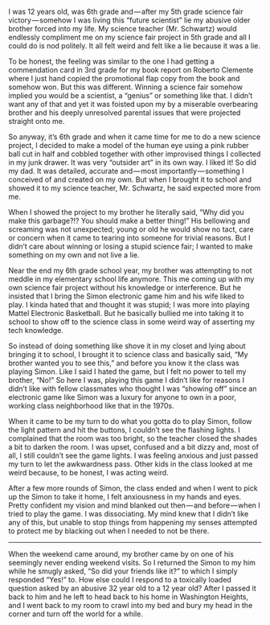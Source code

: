 <!-----
title: Blacking Out While Playing Simon in 6th Grade
description: About the Time My Brother Oddly Insisted I Share the Electronic Game Him and His Wife Liked to Play With My 12 Year Old Classmates
date: '2021-07-25T01:37:37.124Z'
slug: fd9724fd0023
----->

I was 12 years old, was 6th grade and — after my 5th grade science fair victory — somehow I was living this “future scientist” lie my abusive older brother forced into my life. My science teacher (Mr. Schwartz) would endlessly compliment me on my science fair project in 5th grade and all I could do is nod politely. It all felt weird and felt like a lie because it was a lie.

To be honest, the feeling was similar to the one I had getting a commendation card in 3rd grade for my book report on Roberto Clemente where I just hand copied the promotional flap copy from the book and somehow won. But this was different. Winning a science fair somehow implied you would be a scientist, a “genius” or something like that. I didn’t want any of that and yet it was foisted upon my by a miserable overbearing brother and his deeply unresolved parental issues that were projected straight onto me.

So anyway, it’s 6th grade and when it came time for me to do a new science project, I decided to make a model of the human eye using a pink rubber ball cut in half and cobbled together with other improvised things I collected in my junk drawer. It was very “outsider art” in its own way. I liked it! So did my dad. It was detailed, accurate and — most importantly — something I conceived of and created on my own. But when I brought it to school and showed it to my science teacher, Mr. Schwartz, he said expected more from me.

When I showed the project to my brother he literally said, “Why did you make this garbage?!? You should make a better thing!” His bellowing and screaming was not unexpected; young or old he would show no tact, care or concern when it came to tearing into someone for trivial reasons. But I didn’t care about winning or losing a stupid science fair; I wanted to make something on my own and not live a lie.

Near the end my 6th grade school year, my brother was attempting to not meddle in my elementary school life anymore. This me coming up with my own science fair project without his knowledge or interference. But he insisted that I bring the Simon electronic game him and his wife liked to play. I kinda hated that and thought it was stupid; I was more into playing Mattel Electronic Basketball. But he basically bullied me into taking it to school to show off to the science class in some weird way of asserting my tech knowledge.

So instead of doing something like shove it in my closet and lying about bringing it to school, I brought it to science class and basically said, “My brother wanted you to see this,” and before you know it the class was playing Simon. Like I said I hated the game, but I felt no power to tell my brother, “No!” So here I was, playing this game I didn’t like for reasons I didn’t like with fellow classmates who thought I was “showing off” since an electronic game like Simon was a luxury for anyone to own in a poor, working class neighborhood like that in the 1970s.

When it came to be my turn to do what you gotta do to play Simon, follow the light pattern and hit the buttons, I couldn’t see the flashing lights. I complained that the room was too bright, so the teacher closed the shades a bit to darken the room. I was upset, confused and a bit dizzy and, most of all, I still couldn’t see the game lights. I was feeling anxious and just passed my turn to let the awkwardness pass. Other kids in the class looked at me weird because, to be honest, I was acting weird.

After a few more rounds of Simon, the class ended and when I went to pick up the Simon to take it home, I felt anxiousness in my hands and eyes. Pretty confident my vision and mind blanked out then — and before — when I tried to play the game. I was dissociating. My mind knew that I didn’t like any of this, but unable to stop things from happening my senses attempted to protect me by blacking out when I needed to not be there.

***

When the weekend came around, my brother came by on one of his seemingly never ending weekend visits. So I returned the Simon to my him while he smugly asked, “So did your friends like it?” to which I simply responded “Yes!” to. How else could I respond to a toxically loaded question asked by an abusive 32 year old to a 12 year old? After I passed it back to him and he left to head back to his home in Washington Heights, and I went back to my room to crawl into my bed and bury my head in the corner and turn off the world for a while.